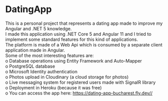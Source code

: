 # DatingApp
This is a personal project that represents a dating app made to improve my Angular and .NET 5 knowledge. <br />
I made this application using .NET Core 5 and Angular 11 and I tried to implement some standard features for this kind of applications. <br />
The platform is made of a Web Api which is consumed by a separate client application made in Angular. <br />
Some of the most interesting features are: <br />
o Database operations using Entity Framework and Auto-Mapper <br />
o PostgreSQL database <br />
o Microsoft Identity authentication <br />
o Photos upload in Cloudinary (a cloud storage for photos) <br />
o Live messaging system for registered users made with SignalR library <br />
o Deployment in Heroku (because it was free) <br />
o You can access the app here: https://dating-app-bucharest.fly.dev// <br />
 
